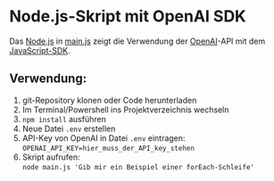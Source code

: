 # Node.js-Skript mit OpenAI SDK

Das [Node.js](https://nodejs.org) in [main.js](main.js) zeigt die
Verwendung der [OpenAI](https://openai.com/)-API mit dem
[JavaScript-SDK](https://platform.openai.com/docs/libraries/typescript-javascript-library).

## Verwendung:

1. git-Repository klonen oder Code herunterladen
1. Im Terminal/Powershell ins Projektverzeichnis wechseln
1. `npm install` ausführen
1. Neue Datei `.env` erstellen
1. API-Key von OpenAI in Datei `.env` eintragen: \
   `OPENAI_API_KEY=hier_muss_der_API_key_stehen`
1. Skript aufrufen: \
   `node main.js 'Gib mir ein Beispiel einer forEach-Schleife'`
